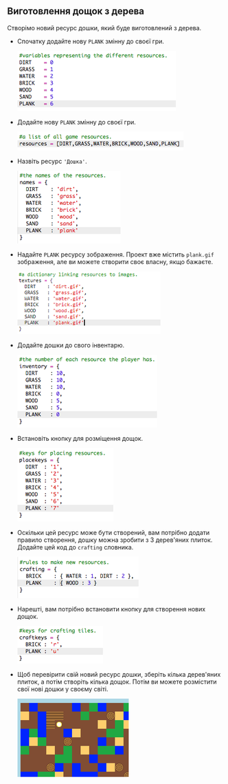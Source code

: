 ## Виготовлення дощок з дерева

Створімо новий ресурс дошки, який буде виготовлений з дерева.

+ Спочатку додайте нову `PLANK` змінну до своєї гри.
    
    ![скріншот](images/craft-plank-const.png)

+ Додайте нову `PLANK` змінну до своєї гри.
    
    ![скріншот](images/craft-plank-resources.png)

+ Назвіть ресурс `'Дошка'`.
    
    ![скріншот](images/craft-plank-names.png)

+ Надайте `PLANK` ресурсу зображення. Проект вже містить `plank.gif` зображення, але ви можете створити своє власну, якщо бажаєте.
    
    ![скріншот](images/craft-plank-textures.png)

+ Додайте дошки до свого інвентарю.
    
    ![скріншот](images/craft-plank-inventory.png)

+ Встановіть кнопку для розміщення дощок.
    
    ![скріншот](images/craft-plank-placekeys.png)

+ Оскільки цей ресурс може бути створений, вам потрібно додати правило створення, дошку можна зробити з 3 дерев'яних плиток. Додайте цей код до `crafting` словника.
    
    ![скріншот](images/craft-plank-crafting.png)

+ Нарешті, вам потрібно встановити кнопку для створення нових дощок.
    
    ![скріншот](images/craft-plank-craftkeys.png)

+ Щоб перевірити свій новий ресурс дошки, зберіть кілька дерев'яних плиток, а потім створіть кілька дощок. Потім ви можете розмістити свої нові дошки у своєму світі.
    
    ![скріншот](images/craft-plank-test.png)
